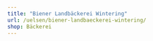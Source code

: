 ```yaml
---
title: "Biener Landbäckerei Wintering"
url: /uelsen/biener-landbaeckerei-wintering/
shop: Bäckerei
---
```

